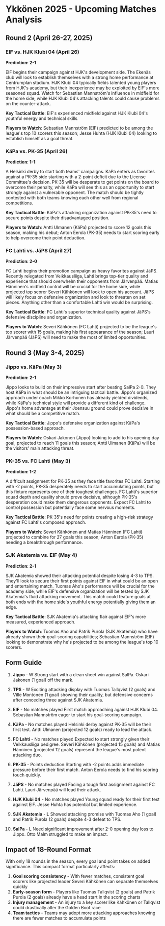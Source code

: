# Ykkönen 2025 - Upcoming Matches Analysis

## Round 2 (April 26-27, 2025)

### EIF vs. HJK Klubi 04 (April 26)
**Prediction: 2-1**

EIF begins their campaign against HJK's development side. The Ekenäs club will look to establish themselves with a strong home performance at Centrumplan stadium. HJK Klubi 04 typically fields talented young players from HJK's academy, but their inexperience may be exploited by EIF's more seasoned squad. Watch for Sebastian Mannström's influence in midfield for the home side, while HJK Klubi 04's attacking talents could cause problems on the counter-attack.

**Key Tactical Battle**: EIF's experienced midfield against HJK Klubi 04's youthful energy and technical skills.

**Players to Watch**: Sebastian Mannström (EIF) predicted to be among the league's top 10 scorers this season; Jesse Huhta (HJK Klubi 04) looking to establish himself as a goal threat.

### KäPa vs. PK-35 (April 26)
**Prediction: 1-1**

A Helsinki derby to start both teams' campaigns. KäPa enters as favorites against a PK-35 side starting with a 2-point deficit due to the License Committee's decision. PK-35 will be desperate to get points on the board to overcome their penalty, while KäPa will see this as an opportunity to start strongly against a vulnerable opponent. The match should be tightly contested with both teams knowing each other well from regional competitions.

**Key Tactical Battle**: KäPa's attacking organization against PK-35's need to secure points despite their disadvantaged position.

**Players to Watch**: Antti Ulmanen (KäPa) projected to score 12 goals this season, making his debut; Anton Eerola (PK-35) needs to start scoring early to help overcome their point deduction.

### FC Lahti vs. JäPS (April 27)
**Prediction: 2-0**

FC Lahti begins their promotion campaign as heavy favorites against JäPS. Recently relegated from Veikkausliiga, Lahti brings top-tier quality and experience that should overwhelm their opponents from Järvenpää. Matias Hänninen's midfield control will be crucial for the home side, while projected top scorer Severi Kähkönen will look to open his account. JäPS will likely focus on defensive organization and look to threaten on set pieces. Anything other than a comfortable Lahti win would be surprising.

**Key Tactical Battle**: FC Lahti's superior technical quality against JäPS's defensive discipline and organization.

**Players to Watch**: Severi Kähkönen (FC Lahti) projected to be the league's top scorer with 15 goals, making his first appearance of the season; Lauri Järvenpää (JäPS) will need to make the most of limited opportunities.

## Round 3 (May 3-4, 2025)

### Jippo vs. KäPa (May 3)
**Prediction: 2-1**

Jippo looks to build on their impressive start after beating SalPa 2-0. They host KäPa in what should be an intriguing tactical battle. Jippo's organized approach under coach Mikko Korhonen has already yielded dividends, while KäPa's technical style will provide a different kind of challenge. Jippo's home advantage at their Joensuu ground could prove decisive in what should be a competitive match.

**Key Tactical Battle**: Jippo's defensive organization against KäPa's possession-based approach.

**Players to Watch**: Oskari Jakonen (Jippo) looking to add to his opening day goal, projected to reach 11 goals this season; Antti Ulmanen (KäPa) will be the visitors' main attacking threat.

### PK-35 vs. FC Lahti (May 3)
**Prediction: 1-2**

A difficult assignment for PK-35 as they face title favorites FC Lahti. Starting with -2 points, PK-35 desperately needs to start accumulating points, but this fixture represents one of their toughest challenges. FC Lahti's superior squad depth and quality should prove decisive, although PK-35's desperation could make them dangerous opponents. Expect FC Lahti to control possession but potentially face some nervous moments.

**Key Tactical Battle**: PK-35's need for points creating a high-risk strategy against FC Lahti's composed approach.

**Players to Watch**: Severi Kähkönen and Matias Hänninen (FC Lahti) projected to combine for 27 goals this season; Anton Eerola (PK-35) needing a breakthrough performance.

### SJK Akatemia vs. EIF (May 4)
**Prediction: 2-1**

SJK Akatemia showed their attacking potential despite losing 4-3 to TPS. They'll look to secure their first points against EIF in what could be an open and entertaining match. Tuomas Aho's performance will be crucial for the academy side, while EIF's defensive organization will be tested by SJK Akatemia's fluid attacking movement. This match could feature goals at both ends with the home side's youthful energy potentially giving them an edge.

**Key Tactical Battle**: SJK Akatemia's attacking flair against EIF's more measured, experienced approach.

**Players to Watch**: Tuomas Aho and Patrik Purola (SJK Akatemia) who have already shown their goal-scoring capabilities; Sebastian Mannström (EIF) looking to demonstrate why he's projected to be among the league's top 10 scorers.

## Form Guide

1. **Jippo** - W
   Strong start with a clean sheet win against SalPa. Oskari Jakonen (1 goal) off the mark.

2. **TPS** - W
   Exciting attacking display with Tuomas Tallqvist (2 goals) and Ville Montonen (1 goal) showing their quality, but defensive concerns after conceding three against SJK Akatemia.

3. **EIF** - No matches played
   First match approaching against HJK Klubi 04. Sebastian Mannström eager to start his goal-scoring campaign.

4. **KäPa** - No matches played
   Helsinki derby against PK-35 will be their first test. Antti Ulmanen (projected 12 goals) ready to lead the attack.

5. **FC Lahti** - No matches played
   Expected to start strongly given their Veikkausliiga pedigree. Severi Kähkönen (projected 15 goals) and Matias Hänninen (projected 12 goals) represent the league's most potent attacking duo.

6. **PK-35** - Points deduction
   Starting with -2 points adds immediate pressure before their first match. Anton Eerola needs to find his scoring touch quickly.

7. **JäPS** - No matches played
   Facing a tough first assignment against FC Lahti. Lauri Järvenpää will lead their attack.

8. **HJK Klubi 04** - No matches played
   Young squad ready for their first test against EIF. Jesse Huhta has potential but limited experience.

9. **SJK Akatemia** - L
   Showed attacking promise with Tuomas Aho (1 goal) and Patrik Purola (2 goals) despite 4-3 defeat to TPS.

10. **SalPa** - L
    Need significant improvement after 2-0 opening day loss to Jippo. Otto Malm struggled to make an impact.

## Impact of 18-Round Format

With only 18 rounds in the season, every goal and point takes on added significance. This compact format particularly affects:

1. **Goal scoring consistency** - With fewer matches, consistent goal scorers like projected leader Severi Kähkönen can separate themselves quickly
2. **Early-season form** - Players like Tuomas Tallqvist (2 goals) and Patrik Purola (2 goals) already have a head start in the scoring charts
3. **Injury management** - An injury to a key scorer like Kähkönen or Tallqvist could drastically alter the Golden Boot race
4. **Team tactics** - Teams may adopt more attacking approaches knowing there are fewer matches to accumulate points